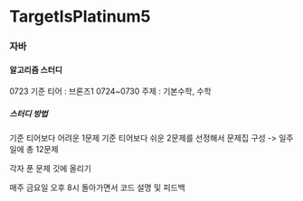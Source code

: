 # TargetIsPlatinum5

<h3>자바</h3>

<h4>알고리즘 스터디</h4>

0723 기준 티어 : 브론즈1
0724~0730 주제 : 기본수학, 수학

<h5>스터디 방법</h5>
기준 티어보다 어려운 1문제
기준 티어보다 쉬운 2문제를 선정해서 문제집 구성 -> 일주일에 총 12문제

각자 푼 문제 깃에 올리기

매주 금요일 오후 8시 돌아가면서 코드 설명 및 피드백
